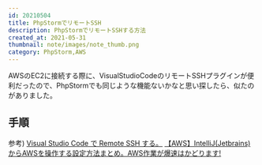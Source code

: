```yaml
---
id: 20210504
title: PhpStormでリモートSSH
description: PhpStormでリモートSSHする方法
created_at: 2021-05-31
thumbnail: note/images/note_thumb.png
category: PhpStorm,AWS
---
```


AWSのEC2に接続する際に、VisualStudioCodeのリモートSSHプラグインが便利だったので、PhpStormでも同じような機能ないかなと思い探したら、似たのがありました。

## 手順
<dynamic-image path="note/images/20210531/20210531_01.png" alt="PhpStormでリモートSSHする方法" ></dynamic-image>
<dynamic-image path="note/images/20210531/20210531_02.png" alt="PhpStormでリモートSSHする方法" ></dynamic-image>
<dynamic-image path="note/images/20210531/20210531_03.png" alt="PhpStormでリモートSSHする方法" ></dynamic-image>
<dynamic-image path="note/images/20210531/20210531_04.png" alt="PhpStormでリモートSSHする方法" ></dynamic-image>


参考)
[Visual Studio Code で Remote SSH する。](https://qiita.com/nlog2n2/items/1d1358f6913249f3e186)
[【AWS】IntelliJ(Jetbrains)からAWSを操作する設定方法まとめ。AWS作業が爆速はかどります!](https://qiita.com/akinko/items/d7001a8fe3ac87e1790c)
